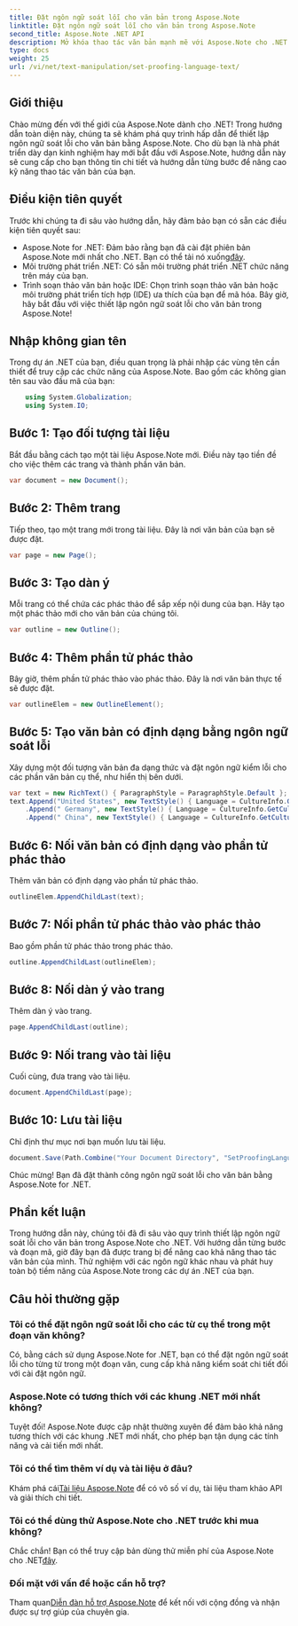 ```yaml
---
title: Đặt ngôn ngữ soát lỗi cho văn bản trong Aspose.Note
linktitle: Đặt ngôn ngữ soát lỗi cho văn bản trong Aspose.Note
second_title: Aspose.Note .NET API
description: Mở khóa thao tác văn bản mạnh mẽ với Aspose.Note cho .NET. Thiết lập ngôn ngữ soát lỗi dễ dàng với hướng dẫn từng bước. Hãy nâng cao các dự án .NET của bạn ngay bây giờ!
type: docs
weight: 25
url: /vi/net/text-manipulation/set-proofing-language-text/
---
```

## Giới thiệu
Chào mừng đến với thế giới của Aspose.Note dành cho .NET! Trong hướng dẫn toàn diện này, chúng ta sẽ khám phá quy trình hấp dẫn để thiết lập ngôn ngữ soát lỗi cho văn bản bằng Aspose.Note. Cho dù bạn là nhà phát triển dày dạn kinh nghiệm hay mới bắt đầu với Aspose.Note, hướng dẫn này sẽ cung cấp cho bạn thông tin chi tiết và hướng dẫn từng bước để nâng cao kỹ năng thao tác văn bản của bạn.
## Điều kiện tiên quyết
Trước khi chúng ta đi sâu vào hướng dẫn, hãy đảm bảo bạn có sẵn các điều kiện tiên quyết sau:
-  Aspose.Note for .NET: Đảm bảo rằng bạn đã cài đặt phiên bản Aspose.Note mới nhất cho .NET. Bạn có thể tải nó xuống[đây](https://releases.aspose.com/note/net/).
- Môi trường phát triển .NET: Có sẵn môi trường phát triển .NET chức năng trên máy của bạn.
- Trình soạn thảo văn bản hoặc IDE: Chọn trình soạn thảo văn bản hoặc môi trường phát triển tích hợp (IDE) ưa thích của bạn để mã hóa.
Bây giờ, hãy bắt đầu với việc thiết lập ngôn ngữ soát lỗi cho văn bản trong Aspose.Note!
## Nhập không gian tên
Trong dự án .NET của bạn, điều quan trọng là phải nhập các vùng tên cần thiết để truy cập các chức năng của Aspose.Note. Bao gồm các không gian tên sau vào đầu mã của bạn:
```csharp
    using System.Globalization;
    using System.IO;
```
## Bước 1: Tạo đối tượng tài liệu
Bắt đầu bằng cách tạo một tài liệu Aspose.Note mới. Điều này tạo tiền đề cho việc thêm các trang và thành phần văn bản.
```csharp
var document = new Document();
```
## Bước 2: Thêm trang
Tiếp theo, tạo một trang mới trong tài liệu. Đây là nơi văn bản của bạn sẽ được đặt.
```csharp
var page = new Page();
```
## Bước 3: Tạo dàn ý
Mỗi trang có thể chứa các phác thảo để sắp xếp nội dung của bạn. Hãy tạo một phác thảo mới cho văn bản của chúng tôi.
```csharp
var outline = new Outline();
```
## Bước 4: Thêm phần tử phác thảo
Bây giờ, thêm phần tử phác thảo vào phác thảo. Đây là nơi văn bản thực tế sẽ được đặt.
```csharp
var outlineElem = new OutlineElement();
```
## Bước 5: Tạo văn bản có định dạng bằng ngôn ngữ soát lỗi
Xây dựng một đối tượng văn bản đa dạng thức và đặt ngôn ngữ kiểm lỗi cho các phần văn bản cụ thể, như hiển thị bên dưới.
```csharp
var text = new RichText() { ParagraphStyle = ParagraphStyle.Default };
text.Append("United States", new TextStyle() { Language = CultureInfo.GetCultureInfo("en-US") })
    .Append(" Germany", new TextStyle() { Language = CultureInfo.GetCultureInfo("de-DE") })
    .Append(" China", new TextStyle() { Language = CultureInfo.GetCultureInfo("zh-CN") });
```
## Bước 6: Nối văn bản có định dạng vào phần tử phác thảo
Thêm văn bản có định dạng vào phần tử phác thảo.
```csharp
outlineElem.AppendChildLast(text);
```
## Bước 7: Nối phần tử phác thảo vào phác thảo
Bao gồm phần tử phác thảo trong phác thảo.
```csharp
outline.AppendChildLast(outlineElem);
```
## Bước 8: Nối dàn ý vào trang
Thêm dàn ý vào trang.
```csharp
page.AppendChildLast(outline);
```
## Bước 9: Nối trang vào tài liệu
Cuối cùng, đưa trang vào tài liệu.
```csharp
document.AppendChildLast(page);
```
## Bước 10: Lưu tài liệu
Chỉ định thư mục nơi bạn muốn lưu tài liệu.
```csharp
document.Save(Path.Combine("Your Document Directory", "SetProofingLanguageForText.one"));
```
Chúc mừng! Bạn đã đặt thành công ngôn ngữ soát lỗi cho văn bản bằng Aspose.Note for .NET.
## Phần kết luận
Trong hướng dẫn này, chúng tôi đã đi sâu vào quy trình thiết lập ngôn ngữ soát lỗi cho văn bản trong Aspose.Note cho .NET. Với hướng dẫn từng bước và đoạn mã, giờ đây bạn đã được trang bị để nâng cao khả năng thao tác văn bản của mình. Thử nghiệm với các ngôn ngữ khác nhau và phát huy toàn bộ tiềm năng của Aspose.Note trong các dự án .NET của bạn.

## Câu hỏi thường gặp
### Tôi có thể đặt ngôn ngữ soát lỗi cho các từ cụ thể trong một đoạn văn không?
Có, bằng cách sử dụng Aspose.Note for .NET, bạn có thể đặt ngôn ngữ soát lỗi cho từng từ trong một đoạn văn, cung cấp khả năng kiểm soát chi tiết đối với cài đặt ngôn ngữ.
### Aspose.Note có tương thích với các khung .NET mới nhất không?
Tuyệt đối! Aspose.Note được cập nhật thường xuyên để đảm bảo khả năng tương thích với các khung .NET mới nhất, cho phép bạn tận dụng các tính năng và cải tiến mới nhất.
### Tôi có thể tìm thêm ví dụ và tài liệu ở đâu?
 Khám phá cái[Tài liệu Aspose.Note](https://reference.aspose.com/note/net/) để có vô số ví dụ, tài liệu tham khảo API và giải thích chi tiết.
### Tôi có thể dùng thử Aspose.Note cho .NET trước khi mua không?
 Chắc chắn! Bạn có thể truy cập bản dùng thử miễn phí của Aspose.Note cho .NET[đây](https://releases.aspose.com/).
### Đối mặt với vấn đề hoặc cần hỗ trợ?
 Tham quan[Diễn đàn hỗ trợ Aspose.Note](https://forum.aspose.com/c/note/28) để kết nối với cộng đồng và nhận được sự trợ giúp của chuyên gia.